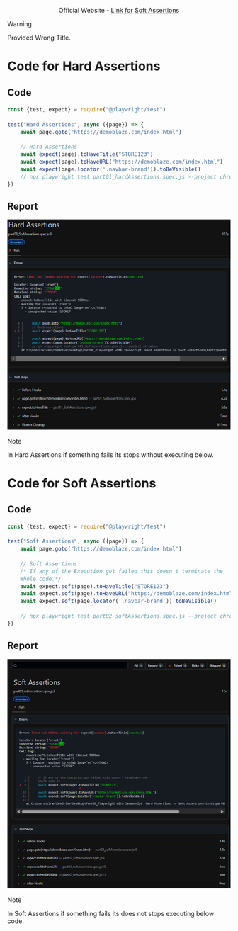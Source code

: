 <div align = center>

Official Website - [Link for Soft Assertions](https://playwright.dev/docs/test-assertions#soft-assertions)
</div>

>[!WARNING]
>Provided Wrong Title.

# Code for Hard Assertions
## Code
```javascript
const {test, expect} = require("@playwright/test")

test("Hard Assertions", async ({page}) => {
    await page.goto("https://demoblaze.com/index.html")
    
    // Hard Assertions
    await expect(page).toHaveTitle("STORE123")
    await expect(page).toHaveURL("https://demoblaze.com/index.html")
    await expect(page.locator('.navbar-brand')).toBeVisible()
    // npx playwright test part01_hardAssertions.spec.js --project chromium
})
```
## Report
<img alt="Image" src="./imgif/hardassertion.png"> </img>
>[!NOTE]
>In Hard Assertions if something fails its stops without executing below.

# Code for Soft Assertions
## Code
```javascript
const {test, expect} = require("@playwright/test")

test("Soft Assertions", async ({page}) => {
    await page.goto("https://demoblaze.com/index.html")
    
    // Soft Assertions
    /* If any of the Execution got failed this doesn't terminate the
    Whole code.*/
    await expect.soft(page).toHaveTitle("STORE123")
    await expect.soft(page).toHaveURL("https://demoblaze.com/index.html")
    await expect.soft(page.locator('.navbar-brand')).toBeVisible()

    // npx playwright test part02_softAssertions.spec.js --project chromium
})
```
## Report
<img alt="Image" src="./imgif/softAssertions.png"> </img>
>[!NOTE]
>In Soft Assertions if something fails its does not stops executing below code.
